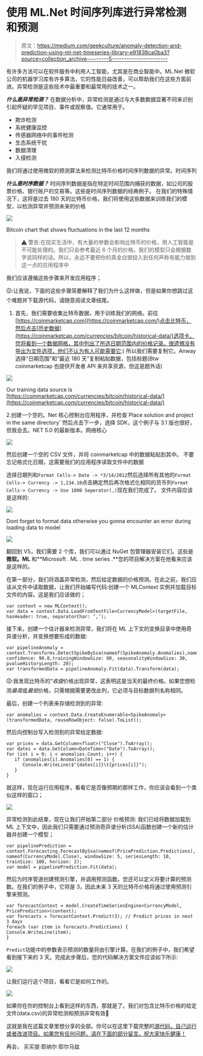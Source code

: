 # 使用 ML.Net 时间序列库进行异常检测和预测

> 原文：<https://medium.com/geekculture/anomaly-detection-and-prediction-using-ml-net-timeseries-library-e91838ca0ba3?source=collection_archive---------5----------------------->

有许多方法可以在软件服务中利用人工智能，尤其是在商业智能中。ML.Net 微软公司的机器学习库有许多算法，它的性能日益改善，可以帮助我们在这些方面前进。异常检测是这些技术中最重要和最常用的技术之一。

***什么是异常检测？*** 在数据分析中，异常检测是通过与大多数数据显著不同来识别引起怀疑的罕见项目、事件或观察值。它通常用于。

*   欺诈检测
*   系统健康监控
*   传感器网络中的事件检测
*   生态系统干扰
*   数据清理
*   入侵检测

我们将通过使用微软的预测算法来检测比特币价格时间序列数据的异常。时间序列

***什么是时序数据？*** 时间序列数据是指在特定时间范围内捕获的数据，如公司的股票价格、银行账户的交易等。这些是时间序列数据的经典例子。
在我们的特殊情况下，这将是过去 180 天的比特币价格，我们将使用这些数据来训练我们的模型，以检测异常并预测未来的价格

![](img/462dd5cbde541bd41d526f344469c881.png)

Bitcoin chart that shows fluctuations in the last 12 months

> [⚠](https://graphemica.com/%E2%9A%A0) 警告:在现实生活中，有大量的参数会影响比特币的价格，用人工智能是不可能处理的。我们只会参考最近 6 个月的价格。我们的模型只会根据数字说同样的话。所以，永远不要把你的真金白银投入到任何声称有能力做到这一点的应用程序中

我们应该遵循这些步骤来开发应用程序；

🛈:让我说，下面的这些步骤简要解释了我们为什么这样做，但是如果你想跳过这个难题并下载源代码，请随意阅读文章结尾。

1.  首先，我们需要收集比特币数据，用于训练我们的网络。前往[https://coinmarketcap.com](https://coinmarketcap.com/)点击比特币，然后点击[历史数据](https://coinmarketcap.com/currencies/bitcoin/historical-data/)选项卡。您将看到一个数据网格，其中列出了所选日期范围内的价格记录。很遗憾没有导出为文件选项，他们不认为有人可能需要它:)
    所以我们需要复制它。Anway 选择“日期范围”和“最近 180 天”复制粘贴数据，包括标题(Btw coinmarketcap 也提供开发者 API 来共享资源，但这是题外话)

![](img/7347ea54658da2dfdde3d1a7c26cd093.png)

Our training data source is [https://coinmarketcap.com/currencies/bitcoin/historical-data/](https://coinmarketcap.com/currencies/bitcoin/historical-data/)

2.创建一个空的。Net 核心控制台应用程序，并检查`Place solution and project in the same directory``然后点击下一步，选择 SDK，这个例子与 3.1 版也很好，但我会去。NET 5.0 的最新版本。网络核心

![](img/a008f6280b46329e71825e71c0b01f84.png)

然后创建一个空的 CSV 文件，并将 coinmarketcap 中的数据粘贴到其中。
不要忘记格式化日期，这需要我们的应用程序读取文件中的数据

选择日期列和`Format Cells-> Date -> *3/14/2012`然后选择所有其他的`Format Cells-> Currency -> 1,234.10`点击确定然后再次格式化相同的货币列`Format Cells-> Currency -> Use 1000 Seperator(,)`现在我们完成了。
文件内容应该是这样的:

![](img/727b714e3895ec2a8bcba0a3c636ccd7.png)

Dont forget to format data otherwise you gonna encounter an error during loading data to model

![](img/2d300e70b2d93aec91e1b28a069e1d47.png)

翻回到 VS，我们需要 2 个库，我们可以通过 NuGet 包管理器安装它们。这些是**微软。ML** 和**Microsoft . ML . time series .**您的项目解决方案在他看来应该是这样的。

在第一部分，我们将涵盖异常检测，然后给定数据的价格预测。在此之前，我们应该从文件中读取数据，让我们开始编写代码:创建一个 MLContext 实例并加载目标文件的内容。这是我们应该做的；

```
var context = new MLContext();
var data = context.Data.LoadFromTextFile<CurrencyModel>(targetFile, hasHeader: true, separatorChar: ‘,’);
```

接下来，创建一个估计器来检测异常，我们将在 ML 上下文的变换目录中使用奇异谱分析，并变换想要形成的数据:

```
var pipelineAnomaly = context.Transforms.DetectSpikeBySsa(nameof(SpikeAnomaly.Anomalies),nameof(CurrencyModel.Close), confidence: 98.0,trainingWindowSize: 90, seasonalityWindowSize: 30, pvalueHistoryLength: 20);
var transformedData = pipelineAnomaly.Fit(data).Transform(data);
```

🛈:我发现比特币的“*收盘*价格出现异常，这表明这是当天的最终价格。如果您想检测*最高*或*最低*价格，只需根据需要更改此列，它必须与目标数据列名称相同。

最后，创建一个列表来存储检测到的异常:

```
var anomalies = context.Data.CreateEnumerable<SpikeAnomaly>(transformedData, reuseRowObject: false).ToList();
```

然后向控制台写入检测到的异常给定数据:

```
var prices = data.GetColumn<float>("Close").ToArray();
var dates = data.GetColumn<DateTime>("Date").ToArray();
for (int i = 0; i < anomalies.Count; i++) {
   if (anomalies[i].Anomalies[0] == 1) {
      Console.WriteLine($"{dates[i]}\t{prices[i]}");
   }
}
```

就这样，现在运行应用程序，看看它是否像预期的那样工作，你应该会看到一个类似这样的窗口；

![](img/8069efc3517df8f1f683a5cc3b6ce6a3.png)

异常检测到此结束，现在让我们开始第二部分
价格预测:
我们已经将数据加载到 ML 上下文中，因此我们只需要通过预测奇异谱分析(SSA)函数创建一个新的估计器并创建一个模型；

```
var pipelinePrediction = context.Forecasting.ForecastBySsa(nameof(PricePrediction.Predictions), nameof(CurrencyModel.Close), windowSize: 5, seriesLength: 10, trainSize: 100, horizon: 2); 
var model = pipelinePrediction.Fit(data);
```

然后为时序管道创建预测引擎，并调用预测函数。您还可以定义将要计算的预测数。在我们的例子中，它将是 3，因此未来 3 天的比特币价格将通过使用预测引擎来预测。

```
var forecastContext = model.CreateTimeSeriesEngine<CurrencyModel, PricePrediction>(context); 
var forecasts = forecastContext.Predict(3); // Predict prices in next 3 days
foreach (var item in forecasts.Predictions) {       Console.WriteLine(item); 
}
```

`Predict`功能中的参数表示预测的数量将由引擎计算。在我们的例子中，我们希望看到接下来的 3 天。完成此步骤后，您的代码解决方案文件应该如下所示:

![](img/b3e35627e62a1d1cb3790d7c02388124.png)

让我们运行这个项目，看看它是如何工作的。

![](img/5d8c34344e24a023616952016bc4c5fd.png)

如果你在你的控制台上看到这样的东西，那就是了。我们对包含比特币价格的给定文件(data.csv)的异常检测和预测非常有效🤘

这就是我在这篇文章里想分享的全部。你可以在这里下载完整的[源代码，自己运行或者改进项目。如果您有任何问题，请在下面的部分留言。祝大家快乐健康！](https://github.com/y3n3rrr/AnomalyDetectionSample)

再会，
买买提·耶纳尔·耶尔马兹